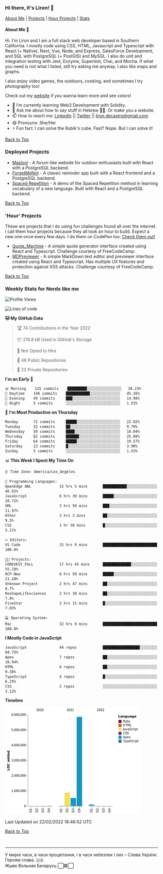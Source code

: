 ### Hi there, it's Liron! 👋
[About Me](#about) | [Projects](#projects) | [Hour Projects](#hourlies) | [Stats](#stats)

#### About Me 👧 <a name="about"></a>


Hi. I'm Liron and I am a full stack web developer based in Southern California. I mostly code using CSS, HTML, Javascript and Typescript with React (+ Native), Next, Vue, Node, and Express, SalesForce Development, and SQL with PostgreSQL (+ PostGIS) and MySQL. I also do unit and integration testing with Jest, Enzyme, Supertest, Chai, and Mocha. If what you need is not what I listed, still try asking me anyway. I also like maps and graphs. 

I also enjoy video games, the outdoors, cooking, and sometimes I try photography too!

Check out my [website](https://www.lirondc.com) if you wanna learn more and see colors! 


- 🌱 I’m currently learning Web3 Development with Solidity.
- 💬 Ask me about how to say stuff in Hebrew 🤌🏼. Or make you a website.
- 📫 How to reach me: [LinkedIn](https://www.linkedin.com/in/liron-de-castro/) || [Twitter](https://twitter.com/lirondecastro) || [liron.decastro@gmail.com](mailto:liron.decastro@gmail.com) 
- 😄 Pronouns: She/Her
- ⚡ Fun fact: I can solve the Rubik's cube. Fast? Nope. But I can solve it! 

[Back to Top](#about)

### Deployed Projects <a name="projects"></a>

- [Maslool](https://maslool.lirondc.com) - A forum-like website for outdoor enthusiasts built with React with a PostgreSQL backend. 
- [ForgetMeNot](https://forgetmenot.lirondc.com) - A classic reminder app built with a React frontend and a PostgreSQL backend.
- [Spaced Repetition](https://spacedrep.lirondc.com) - A demo of the Spaced Repetition method in learning vocabulary of a new language. Built with React and a PostgreSQL backend.

[Back to Top](#about)

### 'Hour' Projects <a name="hourlies"></a>
These are projects that I do using fun challenges found all over the internet. I call them hour projects because they all took an hour to build. Expect a new one once every few days. I do them on CodePen too. [Check them out!](https://codepen.io/lirondco)

- [Quote_Machine](https://quote-machine.lirondc.com/) - A simple quote generator interface created using React and Typescript. Challenge courtesy of FreeCodeCamp.
- [MDPreviewer](https://mdpreviewer.lirondc.com/) - A simple MarkDown text editor and previewer interface created using React and Typescript. Has multiple UX features and protection against XSS attacks. Challenge courtesy of FreeCodeCamp.

[Back to Top](#about)


### Weekly Stats for Nerds like me <a name="stats"></a>

<!--START_SECTION:waka-->
![Profile Views](http://img.shields.io/badge/Profile%20Views-4-blue)

![Lines of code](https://img.shields.io/badge/From%20Hello%20World%20I%27ve%20Written-7%20Million%20lines%20of%20code-blue)

**🐱 My GitHub Data** 

> 🏆 74 Contributions in the Year 2022
 > 
> 📦 218.8 kB Used in GitHub's Storage 
 > 
> 🚫 Not Opted to Hire
 > 
> 📜 48 Public Repositories 
 > 
> 🔑 22 Private Repositories  
 > 
**I'm an Early 🐤** 

```text
🌞 Morning    125 commits    █████████░░░░░░░░░░░░░░░░   38.23% 
🌆 Daytime    148 commits    ███████████░░░░░░░░░░░░░░   45.26% 
🌃 Evening    49 commits     ███░░░░░░░░░░░░░░░░░░░░░░   14.98% 
🌙 Night      5 commits      ░░░░░░░░░░░░░░░░░░░░░░░░░   1.53%

```
📅 **I'm Most Productive on Thursday** 

```text
Monday       72 commits     █████░░░░░░░░░░░░░░░░░░░░   22.02% 
Tuesday      32 commits     ██░░░░░░░░░░░░░░░░░░░░░░░   9.79% 
Wednesday    59 commits     ████░░░░░░░░░░░░░░░░░░░░░   18.04% 
Thursday     82 commits     ██████░░░░░░░░░░░░░░░░░░░   25.08% 
Friday       64 commits     █████░░░░░░░░░░░░░░░░░░░░   19.57% 
Saturday     13 commits     █░░░░░░░░░░░░░░░░░░░░░░░░   3.98% 
Sunday       5 commits      ░░░░░░░░░░░░░░░░░░░░░░░░░   1.53%

```


📊 **This Week I Spent My Time On** 

```text
⌚︎ Time Zone: America/Los_Angeles

💬 Programming Languages: 
OpenEdge ABL             15 hrs 5 mins       ███████████░░░░░░░░░░░░░░   46.92% 
JavaScript               6 hrs 39 mins       █████░░░░░░░░░░░░░░░░░░░░   20.72% 
XML                      3 hrs 50 mins       ███░░░░░░░░░░░░░░░░░░░░░░   11.97% 
Other                    3 hrs 3 mins        ██░░░░░░░░░░░░░░░░░░░░░░░   9.5% 
CSS                      1 hr 38 mins        █░░░░░░░░░░░░░░░░░░░░░░░░   5.11%

🔥 Editors: 
VS Code                  32 hrs 9 mins       █████████████████████████   100.0%

🐱‍💻 Projects: 
COREVEST_FULL            17 hrs 45 mins      █████████████░░░░░░░░░░░░   55.19% 
HCP-New                  6 hrs 50 mins       █████░░░░░░░░░░░░░░░░░░░░   21.28% 
Unknown Project          2 hrs 47 mins       ██░░░░░░░░░░░░░░░░░░░░░░░   8.7% 
ReshapeLifesciences      2 hrs 30 mins       ██░░░░░░░░░░░░░░░░░░░░░░░   7.8% 
FiveStar                 2 hrs 15 mins       █░░░░░░░░░░░░░░░░░░░░░░░░   7.03%

💻 Operating System: 
Mac                      32 hrs 9 mins       █████████████████████████   100.0%

```

**I Mostly Code in JavaScript** 

```text
JavaScript               44 repos            █████████████████░░░░░░░░   68.75% 
Apex                     7 repos             ██░░░░░░░░░░░░░░░░░░░░░░░   10.94% 
HTML                     6 repos             ██░░░░░░░░░░░░░░░░░░░░░░░   9.38% 
TypeScript               4 repos             █░░░░░░░░░░░░░░░░░░░░░░░░   6.25% 
CSS                      2 repos             ░░░░░░░░░░░░░░░░░░░░░░░░░   3.12%

```


**Timeline**

![Chart not found](https://raw.githubusercontent.com/lirondco/lirondco/main/charts/bar_graph.png) 


 Last Updated on 22/02/2022 18:46:52 UTC
<!--END_SECTION:waka-->

[Back to Top](#about)

<br />

---

У мирні часи, в часи процвітання, і в часи небезпек і лих – Слава Україні. Героям слава. 🇺🇦 <br />
Жыве Вольная Беларусь ⬜️🟥⬜️
